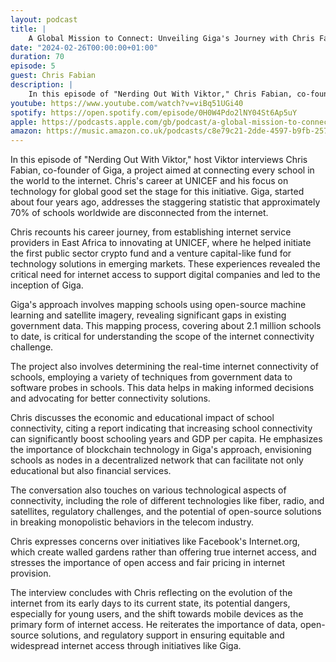 ```yaml
---
layout: podcast
title: |
    A Global Mission to Connect: Unveiling Giga's Journey with Chris Fabian from Giga
date: "2024-02-26T00:00:00+01:00"
duration: 70
episode: 5
guest: Chris Fabian
description: |
    In this episode of "Nerding Out With Viktor," Chris Fabian, co-founder of Giga, discusses the project's mission to connect every school in the world to the internet, detailing his career at UNICEF, the innovative use of technology and blockchain, the economic and educational impacts of internet connectivity, and the challenges and solutions in providing equitable access through open-source and regulatory support.
youtube: https://www.youtube.com/watch?v=viBq51UGi40
spotify: https://open.spotify.com/episode/0H0W4Pdo2lNY04St6Ap5uY
apple: https://podcasts.apple.com/gb/podcast/a-global-mission-to-connect-unveiling-gigas-journey/id1722663295?i=1000646816735
amazon: https://music.amazon.co.uk/podcasts/c8e79c21-2dde-4597-b9fb-257ecbc2bf29/episodes/e7b11487-97f6-4c29-8a35-2192f3fed2c6/nerding-out-with-viktor-a-global-mission-to-connect-unveiling-giga's-journey-with-chris-fabian-from-giga
---
```


In this episode of "Nerding Out With Viktor," host Viktor interviews Chris Fabian, co-founder of Giga, a project aimed at connecting every school in the world to the internet. Chris's career at UNICEF and his focus on technology for global good set the stage for this initiative. Giga, started about four years ago, addresses the staggering statistic that approximately 70% of schools worldwide are disconnected from the internet.

Chris recounts his career journey, from establishing internet service providers in East Africa to innovating at UNICEF, where he helped initiate the first public sector crypto fund and a venture capital-like fund for technology solutions in emerging markets. These experiences revealed the critical need for internet access to support digital companies and led to the inception of Giga.

Giga's approach involves mapping schools using open-source machine learning and satellite imagery, revealing significant gaps in existing government data. This mapping process, covering about 2.1 million schools to date, is critical for understanding the scope of the internet connectivity challenge.

The project also involves determining the real-time internet connectivity of schools, employing a variety of techniques from government data to software probes in schools. This data helps in making informed decisions and advocating for better connectivity solutions.

Chris discusses the economic and educational impact of school connectivity, citing a report indicating that increasing school connectivity can significantly boost schooling years and GDP per capita. He emphasizes the importance of blockchain technology in Giga's approach, envisioning schools as nodes in a decentralized network that can facilitate not only educational but also financial services.

The conversation also touches on various technological aspects of connectivity, including the role of different technologies like fiber, radio, and satellites, regulatory challenges, and the potential of open-source solutions in breaking monopolistic behaviors in the telecom industry.

Chris expresses concerns over initiatives like Facebook's Internet.org, which create walled gardens rather than offering true internet access, and stresses the importance of open access and fair pricing in internet provision.

The interview concludes with Chris reflecting on the evolution of the internet from its early days to its current state, its potential dangers, especially for young users, and the shift towards mobile devices as the primary form of internet access. He reiterates the importance of data, open-source solutions, and regulatory support in ensuring equitable and widespread internet access through initiatives like Giga.